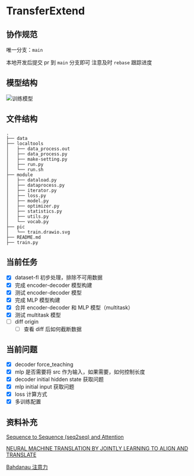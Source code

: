 # TransferExtend

## 协作规范

唯一分支：`main`

本地开发后提交 pr 到 `main` 分支即可
注意及时 `rebase` 跟踪进度

## 模型结构

![训练模型](https://github.com/Chlience/TransferExtend/blob/main/pic/train.drawio.svg)

## 文件结构

```
.
├── data
├── localtools
│   ├── data_process.out
│   ├── data_process.py
│   ├── make-setting.py
│   ├── run.py
│   └── run.sh
├── module
│   ├── dataload.py
│   ├── dataprocess.py
│   ├── iterator.py
│   ├── loss.py
│   ├── model.py
│   ├── optimizer.py
│   ├── statistics.py
│   ├── utils.py
│   └── vocab.py
├── pic
│   └── train.drawio.svg
├── README.md
├── train.py
```

## 当前任务

- [x] dataset-fl 初步处理，排除不可用数据
- [x] 完成 encoder-decoder 模型构建
- [x] 测试 encoder-decoder 模型
- [x] 完成 MLP 模型构建
- [x] 合并 encoder-decoder 和 MLP 模型（multitask）
- [x] 测试 multitask 模型
- [ ] diff origin
  - [ ] 查看 diff 后如何截断数据

## 当前问题

- [x] decoder force_teaching
- [x] mlp 是否需要将 src 作为输入，如果需要，如何控制长度
- [x] decoder initial hidden state 获取问题
- [x] mlp initial input 获取问题
- [x] loss 计算方式
- [x] 多训练配置

## 资料补充

[Sequence to Sequence (seq2seq) and Attention](https://lena-voita.github.io/nlp_course/seq2seq_and_attention.html#attention_bahdanau_luong)

[NEURAL MACHINE TRANSLATION BY JOINTLY LEARNING TO ALIGN AND TRANSLATE](https://arxiv.org/pdf/1409.0473.pdf)

[Bahdanau 注意力](http://zh.d2l.ai/chapter_attention-mechanisms/bahdanau-attention.html)